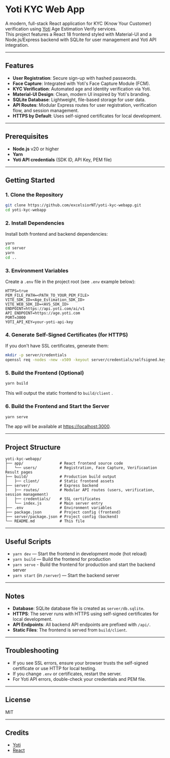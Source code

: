 # Yoti KYC Web App

A modern, full-stack React application for KYC (Know Your Customer) verification using [Yoti](https://www.yoti.com/) Age Estimation Verify services.  
This project features a React 18 frontend styled with Material-UI and a Node.js/Express backend with SQLite for user management and Yoti API integration.

---

## Features

- **User Registration**: Secure sign-up with hashed passwords.
- **Face Capture**: Integrated with Yoti's Face Capture Module (FCM).
- **KYC Verification**: Automated age and identity verification via Yoti.
- **Material-UI Design**: Clean, modern UI inspired by Yoti's branding.
- **SQLite Database**: Lightweight, file-based storage for user data.
- **API Routes**: Modular Express routes for user registration, verification flow, and session management.
- **HTTPS by Default**: Uses self-signed certificates for local development.

---

## Prerequisites

- **Node.js** v20 or higher
- **Yarn** 
- **Yoti API credentials** (SDK ID, API Key, PEM file)

---

## Getting Started

### 1. Clone the Repository

```sh
git clone https://github.com/excelsiorNT/yoti-kyc-webapp.git
cd yoti-kyc-webapp
```

### 2. Install Dependencies

Install both frontend and backend dependencies:

```sh
yarn
cd server
yarn
cd ..
```

### 3. Environment Variables

Create a `.env` file in the project root (see `.env` example below):

```env
HTTPS=true
PEM_FILE_PATH=<PATH_TO_YOUR_PEM_FILE>
VITE_SDK_ID=<Age_Estimation_SDK_ID>
VITE_WEB_SDK_ID=<AVS_SDK_ID>
ENDPOINT=https://api.yoti.com/ai/v1
API_ENDPOINT=https://age.yoti.com
PORT=3000
YOTI_API_KEY=your-yoti-api-key
```


### 4. Generate Self-Signed Certificates (for HTTPS)

If you don't have SSL certificates, generate them:

```sh
mkdir -p server/credentials
openssl req -nodes -new -x509 -keyout server/credentials/selfsigned.key -out server/credentials/selfsigned.crt -days 365
```

### 5. Build the Frontend (Optional)

```sh
yarn build
```

This will output the static frontend to `build/client` .

### 6. Build the Frontend and Start the Server

```sh
yarn serve
```

The app will be available at [https://localhost:3000](https://localhost:3000).

---

## Project Structure

```
yoti-kyc-webapp/
├── app/                # React frontend source code
│   └── users/          # Registration, Face Capture, Verificaation Result pages
├── build/              # Production build output
│   ├── client/         # Static frontend assets
├── server/             # Express backend
│   ├── routes/         # Modular API routes (users, verification, session management)
│   ├── credentials/    # SSL certificates
│   └── index.js        # Main server entry
├── .env                # Environment variables
├── package.json        # Project config (frontend)
├── server/package.json # Project config (backend)
└── README.md           # This file
```

---

## Useful Scripts

- `yarn dev` — Start the frontend in development mode (hot reload)
- `yarn build` — Build the frontend for production
- `yarn serve` - Build the frontend for production and start the backend server
- `yarn start` (in `/server`) — Start the backend server

---

## Notes

- **Database**: SQLite database file is created as `server/db.sqlite`.
- **HTTPS**: The server runs with HTTPS using self-signed certificates for local development.
- **API Endpoints**: All backend API endpoints are prefixed with `/api/`.
- **Static Files**: The frontend is served from `build/client`.

---

## Troubleshooting

- If you see SSL errors, ensure your browser trusts the self-signed certificate or use HTTP for local testing.
- If you change `.env` or certificates, restart the server.
- For Yoti API errors, double-check your credentials and PEM file.

---

## License

MIT

---

## Credits

- [Yoti](https://www.yoti.com/)
- [React](https://react.dev/)
